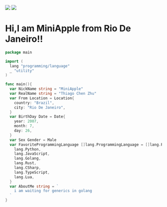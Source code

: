 ![](https://github-readme-stats.vercel.app/api?username=MiniAppleTheApple)
![](https://github-readme-stats.vercel.app/api/top-langs/?username=MiniAppleTheApple&layout=compact)

# Hi,I am MiniApple from Rio De Janeiro!!
```go
package main

import (
  lang "programming/language"
  _ "utility"
)

func main(){
  var NickName string = "MiniApple"
  var RealName string = "Thiago Chen Zhu"
  var From Location = Location{
    country: "Brazil",
    city: "Rio De Janeiro",
  }
  var BirthDay Date = Date{
    year: 2007,
    month: 7,
    day: 26,
  }
  var Sex Gender = Male
  var FavoriteProgrammingLanguage []lang.ProgrammingLanguage = []lang.ProgrammingLanguage{
    lang.Python,
    lang.JavaScript,
    lang.Golang,
    lang.Rust,
    lang.CSharp,
    lang.TypeScript,
    lang.Lua,
  }
  var AboutMe string = `
    i am waiting for generics in golang
  `
}
```

